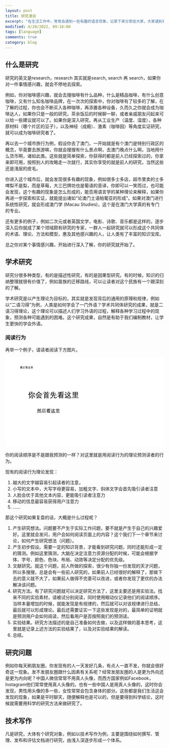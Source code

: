 ```yaml
---
layout: post
title: 研究漫谈
excerpt: "在生活工作中，常常会遇到一些有趣的语言现象，记录下来分享给大家，大家遇到有趣的语言现象也欢迎留言告诉我。"
modified: 4/28/2022, 09:16:00
tags: [language]
comments: true
category: blog
---
```


## 什么是研究

研究的英文是research，research 其实就是search, search 再 search，如果你对一件事情感兴趣，就会不停地去探索。

例如，你对咖啡感兴趣，就会去搜咖啡有什么品种，什么是精品咖啡，有什么创意咖啡，又有什么知名咖啡品牌，在一次次的探索中，你对咖啡有了较多的了解，在了解的过程，你也会不断买入各种咖啡，再添置各种设备，久而久之你就会成为咖啡达人，如果你只是一般的研究，茶余饭后的时候聊一聊，或者亲戚朋友问起来可以给一些建议就可以了。如果你是深入研究，再从工业生产（温度、湿度），各种原材料（哪个片区的豆子），以及神经（成瘾）、激素（咖啡因）等角度实证研究，就可以成为咖啡研究者了。

再以去一个城市旅行为例，假设你去了澳门，一开始就是有个澳门是特别行政区的概念，毕竟要去旅游嘛，你就会搜搜有什么景点啊，去澳门晚点什么啊，当地用什么货币啊，诸如此类。这些就是简单探索，你获得的都是前人已经探索过的，你拿来即可用，按照别人的攻略走一次就行，其实你享受的就是前人的研究，当然这些还是浅层的皮毛。

你进入这个城市后，就会发现很多有趣的现象，例如很多士多店，超市里卖的士多啤梨不是梨，而是草莓，大三巴牌坊也是葡语的音译，你即可以一笑而过，也可能会发现，这个有趣的现象是怎么形成的，能否用语言学的某种理论来解释，如果你再进一步探索和实证，就能提出诸如“论澳门土语帕葡亚的形成”。如果对澳门进行系统性研究，就会形成澳门学 (Macau Studies)，这个是在澳门大学真的有专门的专业。



还有更多的例子，例如二次元或者英国文学，电影、诗歌、音乐都是这样的，逐步深入后你就成了某个领域颇有研究的专家，一群人一起研究就可以形成这个共同体的术语、理论、方法和模型，惠及其他感兴趣的人，让人类有了丰富的知识宝库。

总之你对某个事情感兴趣，开始进行深入了解，你的研究就开始了。

## 学术研究

研究分很多种类型，有的是描述性研究，有的是因果型研究。有的时候，知识的归纳整理就很有价值了，例如苗族的迁移路线，可以让读者对这个民族有一个跟深刻的了解。

学术研究是以产生理论为目标的，其实就是发现背后的通用的原理和规律，例如以“二语习得”为例，人类是如何学会了一门外语？学术共同体研究的成果，就是二语习得理论，这个理论可以描述人们学习外语的过程，解释各种学习过程中的现象，预测各种可能遇到的困难。这个研究成果，自然是有助于我们编制教材，让学生更快的学会外语。

### 阅读行为

再举一个例子，请读者阅读下方图片。

![reading-order](assets/blog-images/202102/reading-order.png)

你的阅读顺序是不是跟我预测的一样？对这里就是用阅读行为的理论预测读者的行为。

现有的阅读行为理论发现：

1.  越大的文字越容易引起读者的注意，
2. 小写的文本中，大写字母更容易，加粗文字、斜体文字会首先吸引读者注意
3. 人脸会优于其他文本内容，更能吸引读者注意力
4. 移动的信息最容易获得用户注意力
5. ……



那这个研究如果复盘的话，大概是什么过程呢？

1. 产生研究想法。问题要不产生于实际工作问题，要不就是产生于自己的兴趣爱好。这里就会发问，用户会如何阅读页面上的内容？这个我们下一个章节来讨论，如何产生研究想法（问题）。
2. 产生初步假设。需要一定的知识背景，才能看到研究问题，同时还能形成一定的猜测。例如这里猜测，大脑在决定注意力资源分配的时候，可能会根据字体、字号、颜色、色块、布局、动效等决定分配的优先级。
3. 文献研究。就这个问题，前人所做的探索，很少有你独一份发现的天才问题，所以多搜搜，总是会有一些前人研究的，如果前人已经很好的解释了，那做下去的意义就不大了，如果前人做得不完善可以改进，或者你发现了更优的办法解决该问题。
4. 研究方法。有了研究问题就可以决定研究方法了，这里主要还是用实验法。找来不同的实验素材，请被试分别阅读，同时使用眼动仪记录他们的阅读顺序。当样本量增加的时候，就能发现是有规律的，然后就可以对该规律进行总结，最后就可以形成理论。最后还需要证实一下这些发现是对的，最简单的证明就是预测用户会如何阅读，然后看用户是否按照我们的预测读。
5. 实验结果。研究方法描述的是自己准备如何去做，以及这样做的基本思考，这里就是记录上述方法的实验结果了，以及对实验结果的解读。
6. 总结。





## 研究问题

例如你每天刷朋友圈，你发现有的人一天发好几条，有点人一直不发，你就会很好奇这一现象。发不发朋友圈跟什么因素有关系呢？经常发朋友圈的人是更为外向还是更为内向呢？中国人微信常常不用真人头像，而西方国家例如Facebook，Instagram他们常常使用真人头像的。也有一些中国人是用真人头像的，这时你会发现，男性用头像的多一些，女性常常会包含身体的部分。这些都是我们生活这会发现的现象，如果是平时聊天，随便解释也是可以的，但是要得到科学结论，这时候就需要用科学的研究方法来做研究了。



## 技术写作

凡是研究，大体有个研究对象，例如以技术写作为例，主要是围绕如何撰写、管理、发布和评估文档进行研究，由浅入深逐步形成一个体系。

